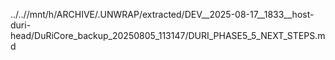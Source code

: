 ../..//mnt/h/ARCHIVE/.UNWRAP/extracted/DEV__2025-08-17__1833__host-duri-head/DuRiCore_backup_20250805_113147/DURI_PHASE5_5_NEXT_STEPS.md